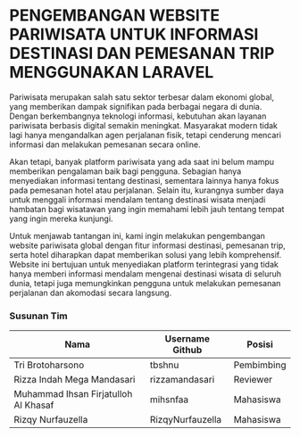 # PENGEMBANGAN WEBSITE PARIWISATA UNTUK INFORMASI DESTINASI DAN PEMESANAN TRIP MENGGUNAKAN LARAVEL

Pariwisata merupakan salah satu sektor terbesar dalam ekonomi global, yang memberikan dampak signifikan pada berbagai negara di dunia. Dengan berkembangnya teknologi informasi, kebutuhan akan layanan pariwisata berbasis digital semakin meningkat. Masyarakat modern tidak lagi hanya mengandalkan agen perjalanan fisik, tetapi cenderung mencari informasi dan melakukan pemesanan secara online.

Akan tetapi, banyak platform pariwisata yang ada saat ini belum mampu memberikan pengalaman baik bagi pengguna. Sebagian hanya menyediakan informasi tentang destinasi, sementara lainnya hanya fokus pada pemesanan hotel atau perjalanan. Selain itu, kurangnya sumber daya untuk menggali informasi mendalam tentang destinasi wisata menjadi hambatan bagi wisatawan yang ingin memahami lebih jauh tentang tempat yang ingin mereka kunjungi.

Untuk menjawab tantangan ini, kami ingin melakukan pengembangan website pariwisata global dengan fitur informasi destinasi, pemesanan trip, serta hotel diharapkan dapat memberikan solusi yang lebih komprehensif. Website ini bertujuan untuk menyediakan platform terintegrasi yang tidak hanya memberi informasi mendalam mengenai destinasi wisata di seluruh dunia, tetapi juga memungkinkan pengguna untuk melakukan pemesanan perjalanan dan akomodasi secara langsung.

### Susunan Tim

Nama|Username Github|Posisi
---|---|---
Tri Brotoharsono|tbshnu|Pembimbing
Rizza Indah Mega Mandasari|rizzamandasari|Reviewer
Muhammad Ihsan Firjatulloh Al Khasaf|mihsnfaa|Mahasiswa
Rizqy Nurfauzella|RizqyNurfauzella|Mahasiswa
